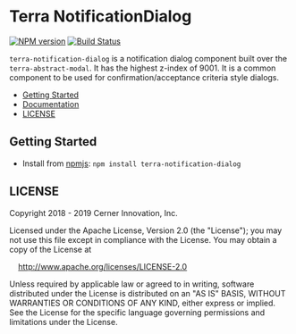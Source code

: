 # Terra NotificationDialog

[![NPM version](https://badgen.net/npm/v/terra-notification-dialog)](https://www.npmjs.org/package/terra-notification-dialog)
[![Build Status](https://badgen.net/travis/cerner/terra-framework)](https://travis-ci.org/cerner/terra-framework)

`terra-notification-dialog` is a notification dialog component built over the `terra-abstract-modal`. It has the highest z-index of 9001. It is a common component to be used for confirmation/acceptance criteria style dialogs.

- [Getting Started](#getting-started)
- [Documentation](https://github.com/cerner/terra-framework/tree/master/packages/terra-notification-dialog/docs)
- [LICENSE](#license)

## Getting Started

- Install from [npmjs](https://www.npmjs.com): `npm install terra-notification-dialog`

## LICENSE

Copyright 2018 - 2019 Cerner Innovation, Inc.

Licensed under the Apache License, Version 2.0 (the "License"); you may not use this file except in compliance with the License. You may obtain a copy of the License at

&nbsp;&nbsp;&nbsp;&nbsp;http://www.apache.org/licenses/LICENSE-2.0

Unless required by applicable law or agreed to in writing, software distributed under the License is distributed on an "AS IS" BASIS, WITHOUT WARRANTIES OR CONDITIONS OF ANY KIND, either express or implied. See the License for the specific language governing permissions and limitations under the License.

